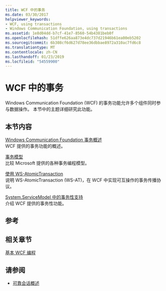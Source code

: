 ```yaml
---
title: WCF 中的事务
ms.date: 03/30/2017
helpviewer_keywords:
- WCF, using transactions
- Windows Communication Foundation, using transactions
ms.assetid: 1e8d04dd-b7cf-41e7-8560-54b4381beb0f
ms.openlocfilehash: 51dffe626aa873e4dc737d21946b61ea00eb5202
ms.sourcegitcommit: 6b308cf6d627d78ee36dbbae8972a310ac7fd6c8
ms.translationtype: MT
ms.contentlocale: zh-CN
ms.lasthandoff: 01/23/2019
ms.locfileid: "54559900"
---
```

# <a name="transactions-in-wcf"></a>WCF 中的事务
Windows Communication Foundation (WCF) 的事务功能允许多个组件同时参与数据操作。 本节中的主题详细研究此功能。  
  
## <a name="in-this-section"></a>本节内容  
 [Windows Communication Foundation 事务概述](../../../../docs/framework/wcf/feature-details/transactions-overview.md)  
 WCF 提供的事务功能的概述。  
  
 [事务模型](../../../../docs/framework/wcf/feature-details/transaction-models.md)  
 比较 Microsoft 提供的各种事务编程模型。  
  
 [使用 WS-AtomicTransaction](../../../../docs/framework/wcf/feature-details/using-ws-atomictransaction.md)  
 说明 WS-AtomicTransaction (WS-AT)，在 WCF 中实现可互操作的事务传播协议。  
  
 [System.ServiceModel 中的事务性支持](../../../../docs/framework/wcf/feature-details/transactional-support-in-system-servicemodel.md)  
 介绍 WCF 提供的事务性功能。  
  
## <a name="reference"></a>参考  
  
## <a name="related-sections"></a>相关章节  
 [基本 WCF 编程](../../../../docs/framework/wcf/basic-wcf-programming.md)  
  
## <a name="see-also"></a>请参阅
- [可靠会话概述](../../../../docs/framework/wcf/feature-details/reliable-sessions-overview.md)
